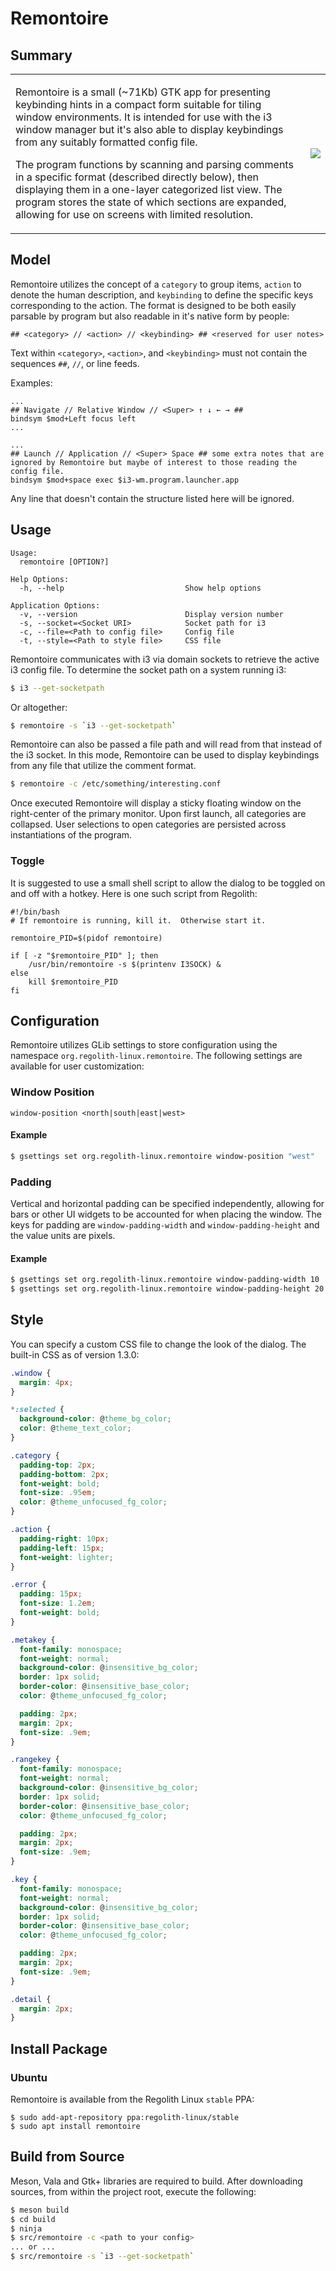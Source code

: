 # Remontoire

## Summary

<table><tr><td>
<p>Remontoire is a small (~71Kb) GTK app for presenting keybinding hints in a compact form suitable for tiling window environments.  It is intended for use with the i3 window manager but it's also able to display keybindings from any suitably formatted config file.</p>

<p>The program functions by scanning and parsing comments in a specific format (described directly below), then displaying them in a one-layer categorized list view.  The program stores the state of which sections are expanded, allowing for use on screens with limited resolution.</p>
</td><td><img src="https://regolith-linux.org/regolith-site-r14-beta/docs/reference/releases/regolith-remontoire-screenshot-131.png"/>
</td></tr></table>

## Model

Remontoire utilizes the concept of a `category` to group items, `action` to denote the human description, and `keybinding` to define the specific keys corresponding to the action.  The format is designed to be both easily parsable by program but also readable in it's native form by people:

```
## <category> // <action> // <keybinding> ## <reserved for user notes>
```

Text within `<category>`, `<action>`, and `<keybinding>` must not contain the sequences `##`, `//`, or line feeds.

Examples:

```
...
## Navigate // Relative Window // <Super> ↑ ↓ ← → ##
bindsym $mod+Left focus left
...
```

```
...
## Launch // Application // <Super> Space ## some extra notes that are ignored by Remontoire but maybe of interest to those reading the config file.
bindsym $mod+space exec $i3-wm.program.launcher.app
```

Any line that doesn't contain the structure listed here will be ignored.

## Usage

```
Usage:
  remontoire [OPTION?]

Help Options:
  -h, --help                           Show help options

Application Options:
  -v, --version                        Display version number
  -s, --socket=<Socket URI>            Socket path for i3
  -c, --file=<Path to config file>     Config file
  -t, --style=<Path to style file>     CSS file

```

Remontoire communicates with i3 via domain sockets to retrieve the active i3 config file.  To determine the socket path on a system running i3:
```bash
$ i3 --get-socketpath
```

Or altogether:
```bash
$ remontoire -s `i3 --get-socketpath`
```

Remontoire can also be passed a file path and will read from that instead of the i3 socket.  In this mode, Remontoire can be used to display keybindings from any file that utilize the comment format.

```bash
$ remontoire -c /etc/something/interesting.conf
```

Once executed Remontoire will display a sticky floating window on the right-center of the primary monitor. Upon first launch, all categories are collapsed.  User selections to open categories are persisted across instantiations of the program.

### Toggle

It is suggested to use a small shell script to allow the dialog to be toggled on and off with a hotkey.  Here is one such script from Regolith:

```
#!/bin/bash
# If remontoire is running, kill it.  Otherwise start it.

remontoire_PID=$(pidof remontoire)

if [ -z "$remontoire_PID" ]; then
    /usr/bin/remontoire -s $(printenv I3SOCK) &
else
    kill $remontoire_PID
fi
```

## Configuration

Remontoire utilizes GLib settings to store configuration using the namespace `org.regolith-linux.remontoire`.  The following settings are available for user customization:

### Window Position
```
window-position <north|south|east|west>
```

#### Example

```bash
$ gsettings set org.regolith-linux.remontoire window-position "west"
```

### Padding

Vertical and horizontal padding can be specified independently, allowing for bars or other UI widgets to be accounted for when placing the window.  The keys for padding are `window-padding-width` and `window-padding-height` and the value units are pixels.

#### Example

```bash
$ gsettings set org.regolith-linux.remontoire window-padding-width 10
$ gsettings set org.regolith-linux.remontoire window-padding-height 20
```

## Style

You can specify a custom CSS file to change the look of the dialog.  The built-in CSS as of version 1.3.0:

```css
.window {
  margin: 4px;
}

*:selected {
  background-color: @theme_bg_color;
  color: @theme_text_color;
}

.category {
  padding-top: 2px;
  padding-bottom: 2px;
  font-weight: bold;
  font-size: .95em;
  color: @theme_unfocused_fg_color;
}

.action {
  padding-right: 10px;
  padding-left: 15px;
  font-weight: lighter;
}

.error {
  padding: 15px;
  font-size: 1.2em;
  font-weight: bold;
}

.metakey {
  font-family: monospace;
  font-weight: normal;
  background-color: @insensitive_bg_color;
  border: 1px solid;
  border-color: @insensitive_base_color;
  color: @theme_unfocused_fg_color;

  padding: 2px;
  margin: 2px;
  font-size: .9em;
}

.rangekey {
  font-family: monospace;
  font-weight: normal;
  background-color: @insensitive_bg_color;
  border: 1px solid;
  border-color: @insensitive_base_color;
  color: @theme_unfocused_fg_color;

  padding: 2px;
  margin: 2px;
  font-size: .9em;
}

.key {
  font-family: monospace;
  font-weight: normal;
  background-color: @insensitive_bg_color;
  border: 1px solid;
  border-color: @insensitive_base_color;
  color: @theme_unfocused_fg_color;

  padding: 2px;
  margin: 2px;
  font-size: .9em;
}

.detail {
  margin: 2px;
}
```

## Install Package

### Ubuntu

Remontoire is available from the Regolith Linux `stable` PPA:

```
$ sudo add-apt-repository ppa:regolith-linux/stable
$ sudo apt install remontoire
```

## Build from Source

Meson, Vala and Gtk+ libraries are required to build.  After downloading sources, from within the project root, execute the following:

```bash
$ meson build
$ cd build
$ ninja
$ src/remontoire -c <path to your config>
... or ...
$ src/remontoire -s `i3 --get-socketpath`
```
